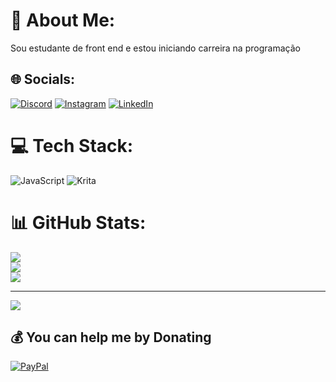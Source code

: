 # 💫 About Me:
Sou estudante de front end e estou iniciando carreira na programação


## 🌐 Socials:
[![Discord](https://img.shields.io/badge/Discord-%237289DA.svg?logo=discord&logoColor=white)](https://discord.gg/eQE3w8Xj) [![Instagram](https://img.shields.io/badge/Instagram-%23E4405F.svg?logo=Instagram&logoColor=white)](https://instagram.com/kevell_yas) [![LinkedIn](https://img.shields.io/badge/LinkedIn-%230077B5.svg?logo=linkedin&logoColor=white)](https://linkedin.com/in/yasmin-k-00319923a) 

# 💻 Tech Stack:
![JavaScript](https://img.shields.io/badge/javascript-%23323330.svg?style=for-the-badge&logo=javascript&logoColor=%23F7DF1E) ![Krita](https://img.shields.io/badge/Krita-203759?style=for-the-badge&logo=krita&logoColor=EEF37B)
# 📊 GitHub Stats:
![](https://github-readme-stats.vercel.app/api?username=kevell-yas&theme=buefy&hide_border=false&include_all_commits=false&count_private=false)<br/>
![](https://github-readme-streak-stats.herokuapp.com/?user=kevell-yas&theme=buefy&hide_border=false)<br/>
![](https://github-readme-stats.vercel.app/api/top-langs/?username=kevell-yas&theme=buefy&hide_border=false&include_all_commits=false&count_private=false&layout=compact)

---
[![](https://visitcount.itsvg.in/api?id=kevell-yas&icon=0&color=0)](https://visitcount.itsvg.in)

  ## 💰 You can help me by Donating
  [![PayPal](https://img.shields.io/badge/PayPal-00457C?style=for-the-badge&logo=paypal&logoColor=white)](https://paypal.me/yasmin.kms463@gmail.com) 

  
<!-- Proudly created with GPRM ( https://gprm.itsvg.in ) -->